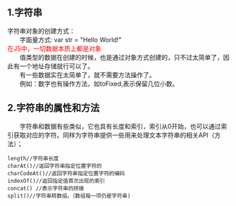 ## 1.字符串
字符串对象的创建方式：<br>
&emsp;&emsp;字面量方式: var str = "Hello World!"<br>
<font color=red>在JS中，一切数据本质上都是对象</font><br>
&emsp;&emsp;值类型的数据在创建的时候，也是通过对象方式创建的，只不过太简单了，因此有一个地址存储就行可以了。<br>
&emsp;&emsp;有一些数据实在太简单了，就不需要方法操作了。<br>
&emsp;&emsp;例如：数字也有操作方法，如toFixed,表示保留几位小数。


## 2.字符串的属性和方法
&emsp;&emsp;字符串和数据有些类似，它也具有长度和索引，索引从0开始，也可以通过索引获取对应的字符。同样为字符串提供一些用来处理文本字符串的相关API（方法）；

    length//字符串长度
    charAt()//返回字符串指定位置字符的
    charCodeAt()//返回字符串指定位置字符的编码
    indexOf()//返回指定值首次出现的索引
    concat() //表示字符串的拼接
    split()//字符串转数组。（数组每一项仍是字符串)


